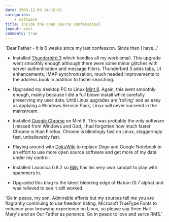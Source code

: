 ```yaml
---
date: 2009-12-09 14:16:01
categories:
    - software
title: inside the open source confessional
layout: post
comments: true
---
```

'Dear Father - It is 6 weeks since my last confession. Since then I
have...'

-   Installed
    [Thunderbird 3](http://www.mozillamessaging.com/en-US/thunderbird/3.0/releasenotes/)
    which handles all my work email. This upgrade went smoothly enough
    although there were some minor glitches with server authentication
    and message filters. Thunderbird 3 adds tabs, UI enhancements, IMAP
    synchronisation, much needed improvements to the address book in
    addition to faster searching.

-   Upgraded my desktop PC to Linux
    [Mint 8](http://www.linuxmint.com/blog/?p=1155).
    Again, this went smoothly
    enough, mainly because I did a full blown install while carefully
    preserving my user data. Until Linux upgrades are 'rolling' and as
    easy as applying a Windows Service Pack, Linux will never succeed in
    the mainstream.

-   Installed
    [Google Chrome](http://www.google.com/chrome?platform=linux&hl=en)
    on Mint 8. This was probably the only software I missed from Windows and
    God, I had forgotten how much faster Chrome is than Firefox. Chrome
    is blindingly fast on Linux, staggeringly fast, unbelievably fast.

-   Playing around with [DokuWiki](http://www.dokuwiki.org/dokuwiki) to
    replace Diigo and Google Notebook in an effort to use more open
    source software and get more of my data under my control.

-   Installed Laconica 0.8.2 so
    [Billy](http://www.nbrightside.com/laconica/index.php/billy) has his
    very own sandpit to play with spammers in.

-   Upgraded this blog to the latest bleeding edge of Habari (0.7 alpha)
    and was relieved to see it still worked.

'Go in peace, my son. Admirable efforts but my sources tell me you are
flagrantly continuing to use freedom hating, Microsoft TrueType Fonts to
enhance your browsing experience on Linux, so please say three Hail
Mary's and an Our Father as penance. Go in peace to love and serve RMS.'
